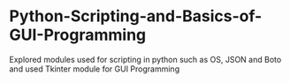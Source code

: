 # Python-Scripting-and-Basics-of-GUI-Programming
 Explored modules used for scripting in python such as OS, JSON and Boto and used Tkinter module for GUI Programming

